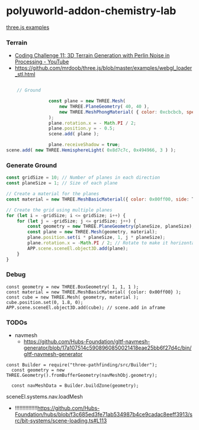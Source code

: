 polyuworld-addon-chemistry-lab
==============================
[three.js examples](https://threejs.org/examples/?q=light#webgl_lights_rectarealight)
### Terrain
- [Coding Challenge 11: 3D Terrain Generation with Perlin Noise in Processing - YouTube](https://www.youtube.com/watch?v=IKB1hWWedMk)
- https://github.com/mrdoob/three.js/blob/master/examples/webgl_loader_stl.html
```js

    // Ground

				const plane = new THREE.Mesh(
					new THREE.PlaneGeometry( 40, 40 ),
					new THREE.MeshPhongMaterial( { color: 0xcbcbcb, specular: 0x474747 } )
				);
				plane.rotation.x = - Math.PI / 2;
				plane.position.y = - 0.5;
				scene.add( plane );

				plane.receiveShadow = true;
scene.add( new THREE.HemisphereLight( 0x8d7c7c, 0x494966, 3 ) );
```

### Generate Ground
```js
const gridSize = 10; // Number of planes in each direction
const planeSize = 1; // Size of each plane

// Create a material for the planes
const material = new THREE.MeshBasicMaterial({ color: 0x00ff00, side: THREE.DoubleSide });

// Create the grid using multiple planes
for (let i = -gridSize; i <= gridSize; i++) {
    for (let j = -gridSize; j <= gridSize; j++) {
        const geometry = new THREE.PlaneGeometry(planeSize, planeSize);
        const plane = new THREE.Mesh(geometry, material);
        plane.position.set(i * planeSize, 1, j * planeSize);
        plane.rotation.x = -Math.PI / 2; // Rotate to make it horizontal
        APP.scene.sceneEl.object3D.add(plane);
    }
}
```

### Debug
```
const geometry = new THREE.BoxGeometry( 1, 1, 1 ); 
const material = new THREE.MeshBasicMaterial( {color: 0x00ff00} ); 
const cube = new THREE.Mesh( geometry, material ); 
cube.position.set(0, 1.8, 0);
APP.scene.sceneEl.object3D.add(cube); // scene.add in aframe
```


### TODOs
- navmesh
    - https://github.com/Hubs-Foundation/gltf-navmesh-generator/blob/17a107514c5908960850021418eae25bb6f27d4c/bin/gltf-navmesh-generator
```
const Builder = require("three-pathfinding/src/Builder");
  const geometry = new THREE.Geometry().fromBufferGeometry(navMeshObj.geometry);

  const navMeshData = Builder.buildZone(geometry);
```
sceneEl.systems.nav.loadMesh
- !!!!!!!!!!!!!!!https://github.com/Hubs-Foundation/hubs/blob/f3c685ed3fe71ab534987b4ce9cadac8eeff3913/src/bit-systems/scene-loading.ts#L113
